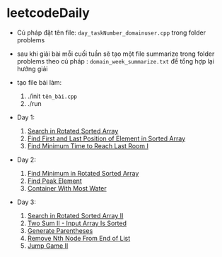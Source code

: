 # leetcodeDaily
* Cú pháp đặt tên file: `day_taskNumber_domainuser.cpp` trong folder problems

* sau khi giải bài mỗi cuối tuần sẽ tạo một file summarize trong folder problems  theo cú pháp : `domain_week_summarize.txt` để tổng hợp lại hướng giải

* tạo file bài làm:
	1. ./init `tên_bài.cpp`
	2. ./run
* Day 1:
    1. [Search in Rotated Sorted Array](https://leetcode.com/problems/search-in-rotated-sorted-array/description/)
    2. [Find First and Last Position of Element in Sorted Array](https://leetcode.com/problems/find-first-and-last-position-of-element-in-sorted-array/description/)
    3. [Find Minimum Time to Reach Last Room I](https://leetcode.com/problems/find-minimum-time-to-reach-last-room-i/description/)
* Day 2:
    1. [Find Minimum in Rotated Sorted Array](https://leetcode.com/problems/find-minimum-in-rotated-sorted-array/description/)
    2. [Find Peak Element](https://leetcode.com/problems/find-peak-element/description/)
    3. [Container With Most Water](https://leetcode.com/problems/container-with-most-water/description/)
* Day 3:
    1. [Search in Rotated Sorted Array II](https://leetcode.com/problems/search-in-rotated-sorted-array-ii/description/)
    2. [Two Sum II - Input Array Is Sorted](https://leetcode.com/problems/two-sum-ii-input-array-is-sorted/description/)
    3. [Generate Parentheses](https://leetcode.com/problems/generate-parentheses/description/)
    4. [Remove Nth Node From End of List](https://leetcode.com/problems/remove-nth-node-from-end-of-list/description/)
    5. [Jump Game II](https://leetcode.com/problems/jump-game-ii/description/)
